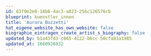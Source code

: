 ```yaml
---
id: 63f0e2e0-18b6-4ac3-a823-256c126576cb
blueprint: kuenstler_innen
title: 'Aurora Buzzetti'
hat_eigene_website_has_own_website: false
biographie_eintragen_create_artist_s_biography: false
updated_by: b1a43fd3-c865-4122-b6cc-50cfa81a1985
updated_at: 1660926932
---
```

